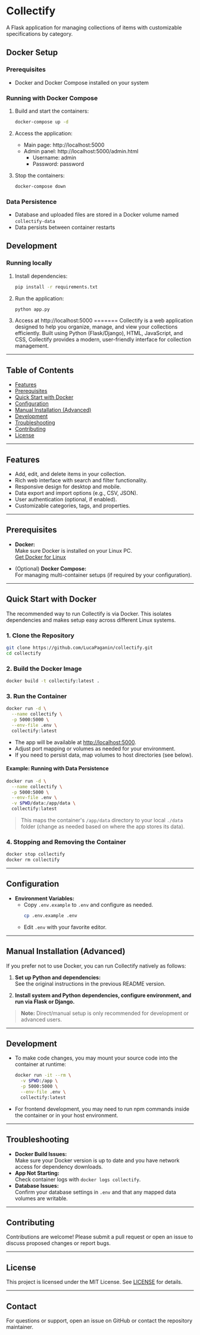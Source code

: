 # Collectify

A Flask application for managing collections of items with customizable specifications by category.

## Docker Setup

### Prerequisites
- Docker and Docker Compose installed on your system

### Running with Docker Compose
1. Build and start the containers:
   ```bash
   docker-compose up -d
   ```

2. Access the application:
   - Main page: http://localhost:5000
   - Admin panel: http://localhost:5000/admin.html
     - Username: admin
     - Password: password

3. Stop the containers:
   ```bash
   docker-compose down
   ```

### Data Persistence
- Database and uploaded files are stored in a Docker volume named `collectify-data`
- Data persists between container restarts

## Development

### Running locally
1. Install dependencies:
   ```bash
   pip install -r requirements.txt
   ```

2. Run the application:
   ```bash
   python app.py
   ```

3. Access at http://localhost:5000
=======
Collectify is a web application designed to help you organize, manage, and view your collections efficiently. Built using Python (Flask/Django), HTML, JavaScript, and CSS, Collectify provides a modern, user-friendly interface for collection management.

---

## Table of Contents

- [Features](#features)
- [Prerequisites](#prerequisites)
- [Quick Start with Docker](#quick-start-with-docker)
- [Configuration](#configuration)
- [Manual Installation (Advanced)](#manual-installation-advanced)
- [Development](#development)
- [Troubleshooting](#troubleshooting)
- [Contributing](#contributing)
- [License](#license)

---

## Features

- Add, edit, and delete items in your collection.
- Rich web interface with search and filter functionality.
- Responsive design for desktop and mobile.
- Data export and import options (e.g., CSV, JSON).
- User authentication (optional, if enabled).
- Customizable categories, tags, and properties.

---

## Prerequisites

- **Docker:**  
  Make sure Docker is installed on your Linux PC.  
  [Get Docker for Linux](https://docs.docker.com/engine/install/)

- (Optional) **Docker Compose:**  
  For managing multi-container setups (if required by your configuration).

---

## Quick Start with Docker

The recommended way to run Collectify is via Docker. This isolates dependencies and makes setup easy across different Linux systems.

### 1. Clone the Repository

```bash
git clone https://github.com/LucaPaganin/collectify.git
cd collectify
```

### 2. Build the Docker Image

```bash
docker build -t collectify:latest .
```

### 3. Run the Container

```bash
docker run -d \
  --name collectify \
  -p 5000:5000 \
  --env-file .env \
  collectify:latest
```

- The app will be available at [http://localhost:5000](http://localhost:5000).
- Adjust port mapping or volumes as needed for your environment.
- If you need to persist data, map volumes to host directories (see below).

#### Example: Running with Data Persistence

```bash
docker run -d \
  --name collectify \
  -p 5000:5000 \
  --env-file .env \
  -v $PWD/data:/app/data \
  collectify:latest
```
> This maps the container's `/app/data` directory to your local `./data` folder (change as needed based on where the app stores its data).

### 4. Stopping and Removing the Container

```bash
docker stop collectify
docker rm collectify
```

---

## Configuration

- **Environment Variables:**
  - Copy `.env.example` to `.env` and configure as needed.
    ```bash
    cp .env.example .env
    ```
  - Edit `.env` with your favorite editor.

---

## Manual Installation (Advanced)

If you prefer not to use Docker, you can run Collectify natively as follows:

1. **Set up Python and dependencies:**  
   See the original instructions in the previous README version.

2. **Install system and Python dependencies, configure environment, and run via Flask or Django.**

> **Note:** Direct/manual setup is only recommended for development or advanced users.

---

## Development

- To make code changes, you may mount your source code into the container at runtime:

  ```bash
  docker run -it --rm \
    -v $PWD:/app \
    -p 5000:5000 \
    --env-file .env \
    collectify:latest
  ```

- For frontend development, you may need to run npm commands inside the container or in your host environment.

---

## Troubleshooting

- **Docker Build Issues:**  
  Make sure your Docker version is up to date and you have network access for dependency downloads.
- **App Not Starting:**  
  Check container logs with `docker logs collectify`.
- **Database Issues:**  
  Confirm your database settings in `.env` and that any mapped data volumes are writable.

---

## Contributing

Contributions are welcome! Please submit a pull request or open an issue to discuss proposed changes or report bugs.

---

## License

This project is licensed under the MIT License. See [LICENSE](LICENSE) for details.

---

## Contact

For questions or support, open an issue on GitHub or contact the repository maintainer.
